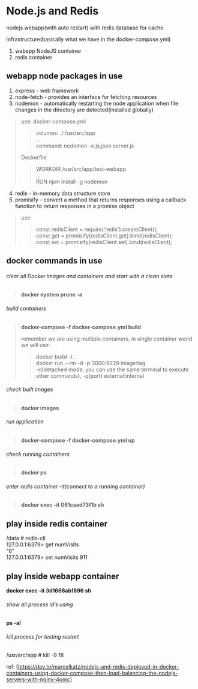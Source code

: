 
# Node.js and Redis
nodejs webapp(with auto restart) with redis database for cache

Infrastructure(basically what we have in the docker-compose.yml)
1. webapp NodeJS container
2. redis container


## webapp node packages in use 
1. express - web framework  
2. node-fetch - provides an interface for fetching resources
3. nodemon - automatically restarting the node application when file changes in the directory are detected(installed globally)
> use:
> docker-compose.yml
>>volumes:
>>./:/usr/src/app  
>> ...  
>> command: nodemon -e js,json server.js
> 
> Dockerfile  
>> WORKDIR /usr/src/app/test-webapp  
>> ...  
>> RUN npm install -g nodemon  
>> 
4. redis - in-memory data structure store
5. promisify - convert a method that returns responses using a callback function to return responses in a promise object  
> use:
>> const redisClient = require('redis').createClient();  
>> const get = promisify(redisClient.get).bind(redisClient);  
>> const set = promisify(redisClient.set).bind(redisClient);  

## docker commands in use
###### clear all Docker images and containers and start with a clean slate
> **docker system prune -a**
###### build containers
> **docker-compose -f docker-compose.yml build**
>  
> remember we are using multiple containers, in single container world we will use:  
>> docker build -t <your-image-name> .  
>> docker run --rm -d  -p 3000:9229  image:tag  
>> -d(detached mode, you can use the same terminal to execute other commands), -p(port) external:internal
###### check built images
> **docker images**
###### run application
> **docker-compose -f docker-compose.yml up**
###### check running containers
> **docker ps**
###### enter redis container -it(connect to a running container)
> **docker exec -it 061caad73f1b sh**

## play inside redis container
/data # redis-cli                                                                                                                                                     
127.0.0.1:6379> get numVisits                                                                                                                                      
"8"                                                                                                                                                                    
127.0.0.1:6379> set numVisits 911  

## play inside webapp container
**docker exec -it 3d1668ab1896 sh**
###### show all process id’s using 
**ps -al**
###### kill process for testing restart
/usr/src/app # kill -9 18



ref: [https://dev.to/marcelkatz/nodejs-and-redis-deployed-in-docker-containers-using-docker-compose-then-load-balancing-the-nodejs-servers-with-nginx-4omc]
